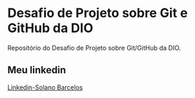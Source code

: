 # Desafio de Projeto sobre Git e GitHub da DIO
 Repositório do Desafio de Projeto sobre Git/GitHub da DIO.

## Meu linkedin
[Linkedin-Solano Barcelos](https://www.linkedin.com/in/solanobarcelos/)
